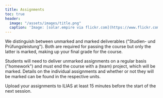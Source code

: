 ```yaml
---
title: Assignments
toc: true
header:
  image: "/assets/images/title.png"
  caption: 'Image: [solar.empire via flickr.com](https://www.flickr.com/photos/solar-empire/23815961328/) [CC BY-NC 2.0 DEED](https://creativecommons.org/licenses/by-nc/2.0/)'
---
```


We distinguish between unmarked and marked deliverables ("Studien- und Prüfungsleistung"). Both are required for passing the course but only the latter is marked, making up your final grade for the course.

Students will need to deliver unmarked assignments on a regular basis ("homework") and must end the course with a (team) project, which will be marked.
Details on the individual assignments and whether or not they will be marked can be found in the respective units.


Upload your assignments to ILIAS at least 15 minutes before the start of the next session.

<!--

## Submission dates

|Assignment|Date|
|unit01-1|28.10.2022| 
|unit01-2|11.11.2022|
|unit02|18.11.2022|
|unit03-1|25.11.2022|
|unit03-2|02.12.2022|
|unit04-1|09.12.2022|
|unit04-2|23.12.2022|
|project concept|09.01.2023 23:59|
|final team project|10.03.2023 23:59




### Unmarked deliverables

xxx


### Marked deliverables

xxx


### Final team project

xxx

-->
